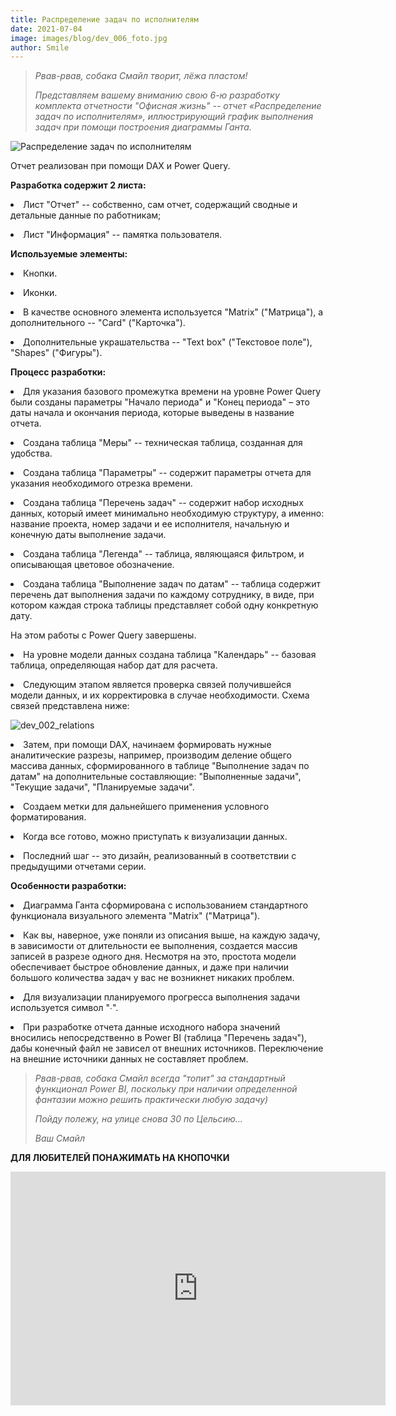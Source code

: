 ```yaml
---
title: Распределение задач по исполнителям
date: 2021-07-04
image: images/blog/dev_006_foto.jpg
author: Smile
---
```


> *Рвав-рвав, собака Смайл творит, лёжа пластом!*
>
> *Представляем вашему вниманию свою 6-ю разработку комплекта отчетности "Офисная жизнь" -- отчет «Распределение задач по исполнителям», иллюстрирующий график выполнения задач при помощи построения диаграммы Ганта.*
>

![Распределение задач по исполнителям](https://kkadikin.ru/images/blog/dev_006_screen.jpg)

Отчет реализован при помощи DAX и Power Query.


**Разработка содержит 2 листа:**

**<li>** Лист "Отчет" -- собственно, сам отчет, содержащий сводные и детальные данные по работникам;

**<li>** Лист "Информация" -- памятка пользователя.


**Используемые элементы:**

**<li>** Кнопки.

**<li>** Иконки.

**<li>** В качестве основного элемента используется "Matrix" ("Матрица"), а дополнительного -- "Card" ("Карточка").

**<li>** Дополнительные украшательства -- "Text box" ("Текстовое поле"), "Shapes" ("Фигуры").


**Процесс разработки:**

**<li>** Для указания базового промежутка времени на уровне Power Query были созданы параметры "Начало периода" и "Конец периода" – это даты начала и окончания периода, которые выведены в название отчета.

**<li>** Создана таблица "Меры" -- техническая таблица, созданная для удобства.

**<li>** Создана таблица "Параметры" -- содержит параметры отчета для указания необходимого отрезка времени.

**<li>** Создана таблица "Перечень задач" -- содержит набор исходных данных, который имеет минимально необходимую структуру, а именно: название проекта, номер задачи и ее исполнителя, начальную и конечную даты выполнение задачи.

**<li>** Создана таблица "Легенда" -- таблица, являющаяся фильтром, и описывающая цветовое обозначение.

**<li>** Создана таблица "Выполнение задач по датам" -- таблица содержит перечень дат выполнения задачи по каждому сотруднику, в виде, при котором каждая строка таблицы представляет собой одну конкретную дату.

На этом работы с Power Query завершены.

**<li>** На уровне модели данных создана таблица "Календарь" -- базовая таблица, определяющая набор дат для расчета.

**<li>** Следующим этапом является проверка связей получившейся модели данных, и их корректировка в случае необходимости. Схема связей представлена ниже:

![dev_002_relations](https://kkadikin.ru/images/blog/dev_006_relations.jpg)

**<li>** Затем, при помощи DAX, начинаем формировать нужные аналитические разрезы, например, производим деление общего массива данных, сформированного в таблице "Выполнение задач по датам" на дополнительные составляющие: "Выполненные задачи", "Текущие задачи", "Планируемые задачи".

**<li>** Создаем метки для дальнейшего применения условного форматирования.

**<li>** Когда все готово, можно приступать к визуализации данных.

**<li>** Последний шаг -- это дизайн, реализованный в соответствии с предыдущими отчетами серии.


**Особенности разработки:**

**<li>** Диаграмма Ганта сформирована с использованием стандартного функционала визуального элемента "Matrix" ("Матрица").

**<li>** Как вы, наверное, уже поняли из описания выше, на каждую задачу, в зависимости от длительности ее выполнения, создается массив записей в разрезе одного дня. Несмотря на это, простота модели обеспечивает быстрое обновление данных, и даже при наличии большого количества задач у вас не возникнет никаких проблем.

**<li>** Для визуализации планируемого прогресса выполнения задачи используется символ "∙".

**<li>** При разработке отчета данные исходного набора значений вносились непосредственно в Power BI (таблица "Перечень задач"), дабы конечный файл не зависел от внешних источников. Переключение на внешние источники данных не составляет проблем.

> *Рвав-рвав, собака Смайл всегда "топит" за стандартный функционал Power BI, поскольку при наличии определенной фантазии можно решить практически любую задачу)*
>
> *Пойду полежу, на улице снова 30 по Цельсию…*
>
> *Ваш Смайл*


**ДЛЯ ЛЮБИТЕЛЕЙ ПОНАЖИМАТЬ НА КНОПОЧКИ**

<iframe width="600" height="373.5" src="https://app.powerbi.com/view?r=eyJrIjoiOTk5YmU5ZjItMTBmMS00ZmUwLWEzODctMGExYjM2NDU3NDYzIiwidCI6IjE4YjFiOTZhLTk0MTQtNDE3MC1iNmNhLTZkODU3NTJlNTZmOCIsImMiOjZ9" frameborder="0" allowFullScreen="true"></iframe>